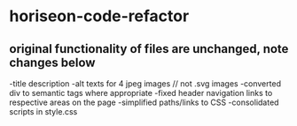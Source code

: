# horiseon-code-refactor

## original functionality of files are unchanged, note changes below

-title description
-alt texts for 4 jpeg images // not .svg images
-converted div to semantic tags where appropriate
-fixed header navigation links to respective areas on the page
-simplified paths/links to CSS
-consolidated scripts in style.css

